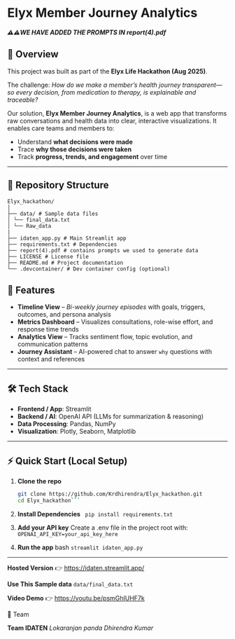 # Elyx Member Journey Analytics  

***⚠️⚠️WE HAVE ADDED THE PROMPTS IN report(4).pdf***

## 📌 Overview  
This project was built as part of the **Elyx Life Hackathon (Aug 2025)**.  

The challenge: *How do we make a member’s health journey transparent—so every decision, from medication to therapy, is explainable and traceable?*  

Our solution, **Elyx Member Journey Analytics**, is a web app that transforms raw conversations and health data into clear, interactive visualizations. It enables care teams and members to:  
- Understand **what decisions were made**  
- Trace **why those decisions were taken**  
- Track **progress, trends, and engagement** over time  

---
## 📂 Repository Structure  
```
Elyx_hackathon/
│
├── data/ # Sample data files
│ └── final_data.txt
│ └── Raw_data
|
├── idaten_app.py # Main Streamlit app
├── requirements.txt # Dependencies
├── report(4).pdf # contains prompts we used to generate data
├── LICENSE # License file
├── README.md # Project documentation
└── .devcontainer/ # Dev container config (optional)
```

## 🚀 Features  
- **Timeline View** – *Bi-weekly journey episodes* with goals, triggers, outcomes, and persona analysis  
- **Metrics Dashboard** – Visualizes consultations, role-wise effort, and response time trends  
- **Analytics View** – Tracks sentiment flow, topic evolution, and communication patterns  
- **Journey Assistant** – AI-powered chat to answer `why` questions with context and references  

---

## 🛠 Tech Stack  
- **Frontend / App**: Streamlit  
- **Backend / AI**: OpenAI API (LLMs for summarization & reasoning)  
- **Data Processing**: Pandas, NumPy  
- **Visualization**: Plotly, Seaborn, Matplotlib  

---

## ⚡ Quick Start (Local Setup)  

1. **Clone the repo**  
   ```bash
   git clone https://github.com/Krdhirendra/Elyx_hackathon.git
   cd Elyx_hackathon```
2. **Install Dependencies**
   ``` pip install requirements.txt```
3. **Add your API key**
Create a .env file in the project root with:
```OPENAI_API_KEY=your_api_key_here```

4. **Run the app**
   bash ```streamlit idaten_app.py```
   
---

**Hosted Version**
   👉 https://idaten.streamlit.app/
  
**Use This Sample data**
  ```data/final_data.txt```

**Video Demo**
    👉 https://youtu.be/psmGhIUHF7k

👥 Team

**Team IDATEN**
*Lokaranjan panda*
*Dhirendra Kumar*
